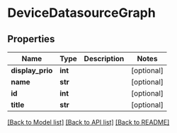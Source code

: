 # DeviceDatasourceGraph

## Properties
Name | Type | Description | Notes
------------ | ------------- | ------------- | -------------
**display_prio** | **int** |  | [optional] 
**name** | **str** |  | [optional] 
**id** | **int** |  | [optional] 
**title** | **str** |  | [optional] 

[[Back to Model list]](../README.md#documentation-for-models) [[Back to API list]](../README.md#documentation-for-api-endpoints) [[Back to README]](../README.md)

